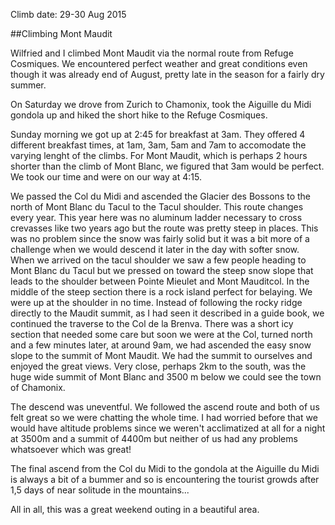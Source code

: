 Climb date: 29-30 Aug 2015

##Climbing Mont Maudit

Wilfried and I climbed Mont Maudit via the normal route from Refuge Cosmiques.  We encountered perfect weather and great conditions even though it was already end of August, pretty late in the season for a fairly dry summer.

On Saturday we drove from Zurich to Chamonix, took the Aiguille du Midi gondola up and hiked the short hike to the Refuge Cosmiques.  

Sunday morning we got up at 2:45 for breakfast at 3am.  They offered 4 different breakfast times, at 1am, 3am, 5am and 7am to accomodate the varying lenght of the climbs.  For Mont Maudit, which is perhaps 2 hours shorter than the climb of Mont Blanc, we figured that 3am would be perfect.  We took our time and were on our way at 4:15.

We passed the Col du Midi and ascended the Glacier des Bossons to the north of Mont Blanc du Tacul to the Tacul shoulder.  This route changes every year.  This year here was no aluminum ladder necessary to cross crevasses like two years ago but the route was pretty steep in places.  This was no problem since the snow was fairly solid but it was a bit more of a challenge when we would descend it later in the day with softer snow.  When we arrived on the tacul shoulder we saw a few people heading to Mont Blanc du Tacul but we pressed on toward the steep snow slope that leads to the shoulder between Pointe Mieulet and Mont Mauditcol.  In the middle of the steep section there is a rock island perfect for belaying.  We were up at the shoulder in no time.  Instead of following the rocky ridge directly to the Maudit summit, as I had seen it described in a guide book, we continued the traverse to the Col de la Brenva.  There was a short icy section that needed some care but soon we were at the Col, turned north and a few minutes later, at around 9am, we had ascended the easy snow slope to the summit of Mont Maudit.  We had the summit to ourselves and enjoyed the great views.  Very close, perhaps 2km to the south, was the huge wide summit of Mont Blanc and 3500 m below we could see the town of Chamonix.

The descend was uneventful.  We followed the ascend route and both of us felt great so we were chatting the whole time.  I had worried before that we would have altitude problems since we weren't acclimatized at all for a night at 3500m and a summit of 4400m but neither of us had any problems whatsoever which was great!

The final ascend from the Col du Midi to the gondola at the Aiguille du Midi is always a bit of a bummer and so is encountering the tourist growds after 1,5 days of near solitude in the mountains...

All in all, this was a great weekend outing in a beautiful area.

